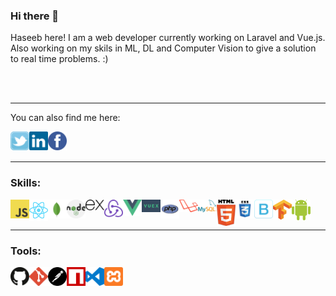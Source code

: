### Hi there 👋
Haseeb here! I am a web developer currently working on Laravel and Vue.js. Also working on my skils in ML, DL and Computer Vision to give a solution to real time problems. :) 

<!--
**haseebasifdev/haseebasifdev** is a ✨ _special_ ✨ repository because its `README.md` (this file) appears on your GitHub profile.
-->
<br />
<br />

---
You can also find me here:

[<img align="left" alt="javaScript" width="30px" src="https://github.com/haseebasifdev/My_Language_Tools_Images/blob/main/SocialMedia/twitter.svg"/>](https://www.twitter.com/haseebasif01)
[<img align="left" alt="javaScript" width="30px" src="https://github.com/haseebasifdev/My_Language_Tools_Images/blob/main/SocialMedia/linkedin.svg"/>](https://www.linkedin.com/in/haseebasif01) 
[<img align="left" alt="javaScript" width="30px" src="https://github.com/haseebasifdev/My_Language_Tools_Images/blob/main/SocialMedia/facebook.svg"/>](https://www.facebook.com/haseebasif01/)
<br />
<br />

---
### Skills:
<img align="left" alt="javaScript" width="30px" src="https://github.com/haseebasifdev/My_Language_Tools_Images/blob/main/Languages/JavaScript.svg" />

<img align="left" alt="React" width="30px" src="https://github.com/haseebasifdev/My_Language_Tools_Images/blob/main/Languages/React.svg" />

<img align="left" alt="MongoDB" width="30px" src="https://github.com/haseebasifdev/My_Language_Tools_Images/blob/main/Languages/MongoDB.svg" />

<img align="left" alt="Node.js" width="30px" src="https://github.com/haseebasifdev/My_Language_Tools_Images/blob/main/Languages/Node.js.svg" />

<img align="left" alt="Express" width="30px" src="https://github.com/haseebasifdev/My_Language_Tools_Images/blob/main/Languages/Express.svg" />

<img align="left" alt="Redux" width="30px" src="https://github.com/haseebasifdev/My_Language_Tools_Images/blob/main/Languages/Redux.svg" />

<img align="left" alt="Vue" width="30px" src="https://github.com/haseebasifdev/My_Language_Tools_Images/blob/main/Languages/Vue.svg" />

<img align="left" alt="Vuex" width="30px" src="https://github.com/haseebasifdev/My_Language_Tools_Images/blob/main/Languages/Vuex.png" />

<img align="left" alt="PHP" width="30px" src="https://github.com/haseebasifdev/My_Language_Tools_Images/blob/main/Languages/PHP.svg" />

<img align="left" alt="Laravel" width="30px" src="https://github.com/haseebasifdev/My_Language_Tools_Images/blob/main/Languages/Laravel.svg" />

<img align="left" alt="MYSQL" width="30px" src="https://github.com/haseebasifdev/My_Language_Tools_Images/blob/main/Languages/MySQL.svg" />

<img align="left" alt="HTML5" width="30px" src="https://github.com/haseebasifdev/My_Language_Tools_Images/blob/main/Languages/HTML5.svg" />

<img align="left" alt="CSS3" width="30px" src="https://github.com/haseebasifdev/My_Language_Tools_Images/blob/main/Languages/CSS3.svg" />

<img align="left" alt="Bootstrap" width="30px" src="https://github.com/haseebasifdev/My_Language_Tools_Images/blob/main/Languages/bootstrap.svg" />

<img align="left" alt="TensorFlow" width="30px" src="https://github.com/haseebasifdev/My_Language_Tools_Images/blob/main/Languages/TensorFlow.svg" />

<img align="left" alt="Android" width="30px" src="https://github.com/haseebasifdev/My_Language_Tools_Images/blob/main/Languages/Android.svg" />


<br />
<br />

---
### Tools:
<img align="left" alt="Github" width="30px" src="https://github.com/haseebasifdev/My_Language_Tools_Images/blob/main/Tools/GitHub.svg" />

<img align="left" alt="Git" width="30px" src="https://github.com/haseebasifdev/My_Language_Tools_Images/blob/main/Tools/Git.svg" />

<img align="left" alt="Postman" width="30px" src="https://github.com/haseebasifdev/My_Language_Tools_Images/blob/main/Tools/Postman.svg" />

<img align="left" alt="npm" width="30px" src="https://github.com/haseebasifdev/My_Language_Tools_Images/blob/main/Tools/npm.svg" />

<img align="left" alt="Vs-Code" width="30px" src="https://github.com/haseebasifdev/My_Language_Tools_Images/blob/main/Tools/VS-Code.svg" />


<img align="left" alt="Xampp" width="30px" src="https://github.com/haseebasifdev/My_Language_Tools_Images/blob/main/Tools/Xampp.svg" />









